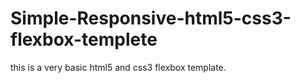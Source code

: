 # Simple-Responsive-html5-css3-flexbox-templete
this is a very basic html5 and css3 flexbox template.
